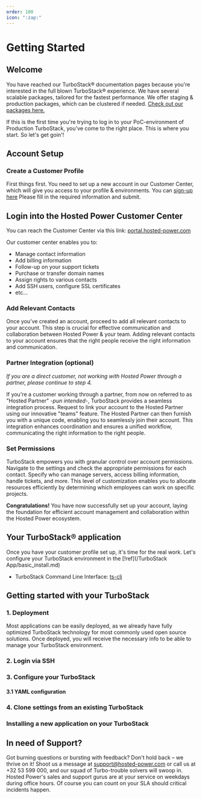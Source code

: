 ```yaml
---
order: 100
icon: ":zap:"
---
```


# Getting Started

## Welcome

You have reached our TurboStack® documentation pages because you're interested in the full blown TurboStack® experience.
We have several scalable packages, tailored for the fastest performance. We offer staging & production packages, which can be clustered if needed. [Check out our packages here.](https://www.hosted-power.com/en/turbostack#our-packages)

If this is the first time you're trying to log in to your PoC-environment of Production TurboStack, you've come to the right place. This is where you start. So let's get goin'!

## Account Setup

### Create a Customer Profile
First things first. You need to set up a new account in our Customer Center, which will give you access to your profile & environments. You can [sign-up here](https://portal.hosted-power.com/signup/)
Please fill in the required information and submit.

## Login into the Hosted Power Customer Center
You can reach the Customer Center via this link: [portal.hosted-power.com](https://portal.hosted-power.com/)
 
Our customer center enables you to:
* Manage contact information
* Add billing information
* Follow-up on your support tickets
* Purchase or transfer domain names
* Assign rights to various contacts
* Add SSH users, configure SSL certificates
* etc...

### Add Relevant Contacts
Once you’ve created an account, proceed to add all relevant contacts to your account. This step is crucial for effective communication and collaboration between Hosted Power & your team. Adding relevant contacts to your account ensures that the right people receive the right information and communication.

### Partner Integration (optional)
*If you are a direct customer, not working with Hosted Power through a partner, please continue to step 4.*

If you're a customer working through a partner, from now on referred to as "Hosted Partner" -*pun intended*-, TurboStack provides a seamless integration process. Request to link your account to the Hosted Partner using our innovative "teams" feature. The Hosted Partner can then furnish you with a unique code, enabling you to seamlessly join their account. This integration enhances coordination and ensures a unified workflow, communicating the right information to the right people.

### Set Permissions

TurboStack empowers you with granular control over account permissions. Navigate to the settings and check the appropriate permissions for each contact. Specify who can manage servers, access billing information, handle tickets, and more. This level of customization enables you to allocate resources efficiently by determining which employees can work on specific projects.

**Congratulations!** You have now successfully set up your account, laying the foundation for efficient account management and collaboration within the Hosted Power ecosystem.

## Your TurboStack® application
Once you have your customer profile set up, it's time for the real work.
Let's configure your TurboStack environment in the [!ref](/TurboStack App/basic_install.md)

* TurboStack Command Line Interface: [ts-cli](https://portal.hosted-power.com/knowledgebase/article/150/turbostack-command-line-interface/)

## Getting started with your TurboStack

### 1. Deployment
Most applications can be easily deployed, as we already have fully optimized TurboStack technology for most commonly used open source solutions. Once deployed, you will receive the necessary info to be able to manage your TurboStack environment.

### 2. Login via SSH

### 3. Configure your TurboStack

#### 3.1 YAML configuration

### 4. Clone settings from an existing TurboStack

### Installing a new application on your TurboStack

## In need of Support?

Got burning questions or bursting with feedback? Don't hold back – we thrive on it! Shoot us a message at [support@hosted-power.com](support@hosted-power.com) or call us at +32 53 599 000, and our squad of Turbo-trouble solvers will swoop in. Hosted Power's sales and support gurus are at your service on weekdays during office hours. Of course you can count on your SLA should critical incidents happen.
